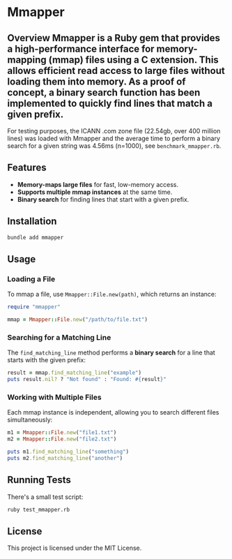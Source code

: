 # Mmapper

## Overview Mmapper is a Ruby gem that provides a high-performance interface for **memory-mapping (mmap) files** using a C extension. This allows efficient read access to large files without loading them into memory. As a proof of concept, a binary search function has been implemented to quickly find lines that match a given prefix.

For testing purposes, the ICANN .com zone file (22.54gb, over 400 million lines) was loaded with Mmapper and the average time to perform a binary search for a given string was 4.56ms (n=1000), see `benchmark_mmapper.rb`.

## Features
- **Memory-maps large files** for fast, low-memory access.
- **Supports multiple mmap instances** at the same time.
- **Binary search** for finding lines that start with a given prefix.

## Installation

```sh
bundle add mmapper
```

## Usage

### Loading a File
To mmap a file, use `Mmapper::File.new(path)`, which returns an instance:

```ruby
require "mmapper"

mmap = Mmapper::File.new("/path/to/file.txt")
```

### Searching for a Matching Line
The `find_matching_line` method performs a **binary search** for a line that starts with the given prefix:

```ruby
result = mmap.find_matching_line("example")
puts result.nil? ? "Not found" : "Found: #{result}"
```

### Working with Multiple Files
Each mmap instance is independent, allowing you to search different files simultaneously:

```ruby
m1 = Mmapper::File.new("file1.txt")
m2 = Mmapper::File.new("file2.txt")

puts m1.find_matching_line("something")
puts m2.find_matching_line("another")
```

## Running Tests
There's a small test script:

```sh
ruby test_mmapper.rb
```

## License
This project is licensed under the MIT License.

